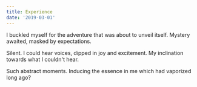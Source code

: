 ```yaml
---
title: Experience
date: '2019-03-01'
---
```


I buckled myself
for the adventure
that was about to
unveil itself.
Mystery awaited,
masked by expectations.

Silent.
I could hear voices,
dipped in joy and excitement.
My inclination towards
what I couldn't hear.

Such abstract moments.
Inducing the essence in me
which had vaporized
long ago?
